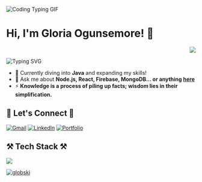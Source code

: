 ![Coding Typing GIF](https://media.tenor.com/ynBf4sVC5WwAAAAC/coding-typing.gif)


# Hi, I'm Gloria Ogunsemore! 👋

<div align="right">
    <img src="https://api.visitorbadge.io/api/visitors?path=https%3A%2F%2Fgithub.com%2FGlobski%2FGlobski%2F&label=VISITORS&countColor=%232ccce4">
</div>

![Typing SVG](https://readme-typing-svg.herokuapp.com/?font=Righteous&size=30&center=false&vCenter=true&width=500&height=70&lines=Welcome+to+my+GitHub+Profile!)

- 🌱 Currently diving into **Java** and expanding my skills!
- 💬 Ask me about **Node.js, React, Firebase, MongoDB... or anything [here](https://github.com/Globski/Globski/issues)**
- ⚡ **Knowledge is a process of piling up facts; wisdom lies in their simplification.**

## 🥂 Let's Connect 🥂
[![Gmail](https://img.shields.io/badge/Gmail-333333?style=for-the-badge&logo=gmail&logoColor=red)](mailto:gloria.ogunsemore@gmail.com)
[![LinkedIn](https://img.shields.io/badge/LinkedIn-0077B5?style=for-the-badge&logo=linkedin&logoColor=white)](https://www.linkedin.com/in/gloria-ogunsemore-133b74286/)
[![Portfolio](https://img.shields.io/badge/Portfolio-FF5722?style=for-the-badge&logo=todoist&logoColor=white)](https://github.com/Globski/My-Projects/tree/main)

## ⚒️ Tech Stack ⚒️
<p align="left">
        <img src="https://skillicons.dev/icons?i=nodejs,github,python,javascript,typescript,express,firebase,mongodb,c,java,react,r,bootstrap,mui,mysql,flask,html,css,vscode,figma,git" /></p>

<p align="left"> <a href="https://github.com/ryo-ma/github-profile-trophy"><img src="https://github-profile-trophy.vercel.app/?username=globski" alt="globski" /></a> </p>
